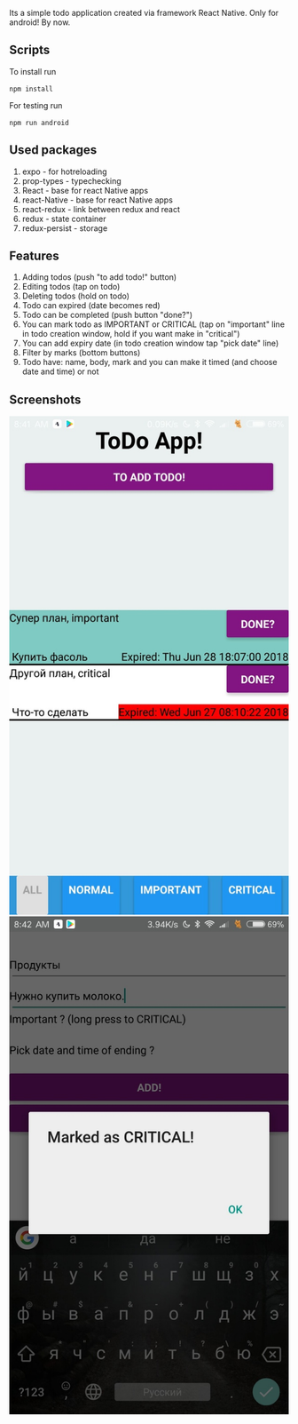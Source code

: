 Its a simple todo application created via framework React Native.
Only for android! By now.

## Scripts
To install run
```
npm install
```
For testing run
```
npm run android
```
## Used packages
  1. expo - for hotreloading
  2. prop-types - typechecking
  3. React - base for react Native apps
  4. react-Native - base for react Native apps
  5. react-redux - link between redux and react
  6. redux - state container
  7. redux-persist - storage

## Features
  1. Adding todos (push "to add todo!" button)
  2. Editing todos (tap on todo)
  3. Deleting todos (hold on todo)
  4. Todo can expired (date becomes red)
  5. Todo can be completed (push button "done?")
  6. You can mark todo as IMPORTANT or CRITICAL (tap on "important" line in todo creation window, hold if you want make in "critical")
  7. You can add expiry date (in todo creation window tap "pick date" line)
  8. Filter by marks (bottom buttons)
  9. Todo have: name, body, mark and you can make it timed (and choose date and time) or not
## Screenshots
![scr1](screenshots/scr1.jpg) ![scr2](screenshots/scr2.jpg)

